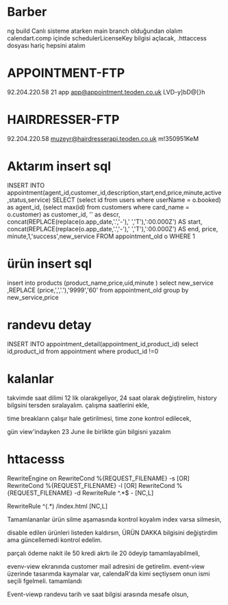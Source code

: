 # Barber
ng build
Canlı sisteme atarken main branch olduğundan olalım
calendart.comp içinde schedulerLicenseKey bilgisi açlacak,
.httaccess dosyası hariç hepsini atalım

# APPOINTMENT-FTP
92.204.220.58
21
app
app@appointment.teoden.co.uk
LVD-y]bD@[}h
# HAIRDRESSER-FTP
92.204.220.58
muzeyr@hairdresserapi.teoden.co.uk
m!350951KeM
# Aktarım insert sql

INSERT INTO appointment(agent_id,customer_id,description,start,end,price,minute,active,status,service)
SELECT 
(select id from users where userName = o.booked) as agent_id,
(select max(id) from customers where card_name = o.customer) as customer_id,
'' as descr,
concat(REPLACE(replace(o.app_date,'.','-'),'  ','T'),':00.000Z') AS start,
concat(REPLACE(replace(o.app_date,'.','-'),'  ','T'),':00.000Z') AS end,
price,
minute,1,'success',new_service FROM appointment_old o WHERE 1



# ürün insert sql
insert into products (product_name,price,uid,minute )
select new_service ,REPLACE (price,',','.'),'9999','60' from appointment_old  group by new_service,price 
 
 # randevu detay

INSERT INTO appointment_detail(appointment_id,product_id) 
select id,product_id from appointment   where product_id !=0



# kalanlar
takvimde saat dilimi 12 lik olarakgeliyor,
24 saat olarak değiştirelim,
history bilgsini tersden sıralayalım.
çalışma saatlerini ekle,




time breakların çalışır hale getirilmesi,
time zone kontrol edilecek,

gün view'indayken 23 June ile birlikte gün bilgisni yazalım


# httacesss
RewriteEngine on
RewriteCond %{REQUEST_FILENAME} -s [OR]
RewriteCond %{REQUEST_FILENAME} -l [OR]
RewriteCond %{REQUEST_FILENAME} -d
RewriteRule ^.*$ - [NC,L]

RewriteRule ^(.*) /index.html [NC,L]




Tamamlananlar
ürün silme aşamasında kontrol koyalım index varsa silmesin,

disable edilen ürünleri listeden kaldırsın,
ÜRÜN DAKKA bilgisini değiştirdim ama güncellemedi kontrol edelim.

parçalı ödeme nakit ile 50 kredi akrtı ile 20 ödeyip tamamlayabilmeli,

evenv-view ekranında customer mail adresini de getirelim.
event-view üzerinde tasarımda kaymalar var,
calendaR'da kimi seçtiysem onun ismi seçili fgelmeli.   tamamlandı

Event-viewp
randevu tarih ve saat bilgisi arasında mesafe olsun,



